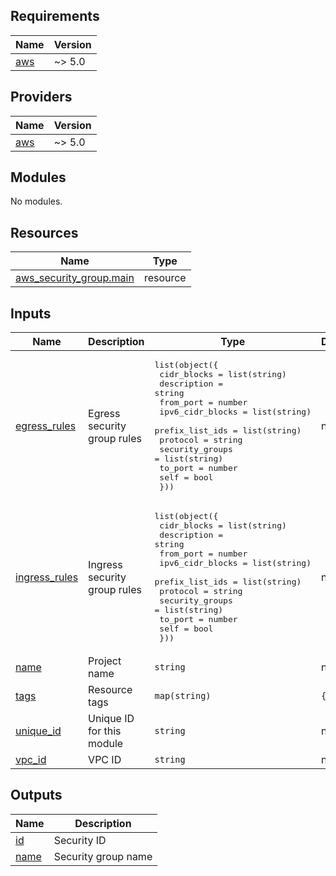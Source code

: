 <!-- BEGIN_TF_DOCS -->
## Requirements

| Name | Version |
|------|---------|
| <a name="requirement_aws"></a> [aws](#requirement\_aws) | ~> 5.0 |

## Providers

| Name | Version |
|------|---------|
| <a name="provider_aws"></a> [aws](#provider\_aws) | ~> 5.0 |

## Modules

No modules.

## Resources

| Name | Type |
|------|------|
| [aws_security_group.main](https://registry.terraform.io/providers/hashicorp/aws/latest/docs/resources/security_group) | resource |

## Inputs

| Name | Description | Type | Default | Required |
|------|-------------|------|---------|:--------:|
| <a name="input_egress_rules"></a> [egress\_rules](#input\_egress\_rules) | Egress security group rules | <pre>list(object({<br>    cidr_blocks      = list(string)<br>    description      = string<br>    from_port        = number<br>    ipv6_cidr_blocks = list(string)<br>    prefix_list_ids  = list(string)<br>    protocol         = string<br>    security_groups  = list(string)<br>    to_port          = number<br>    self             = bool<br>  }))</pre> | n/a | yes |
| <a name="input_ingress_rules"></a> [ingress\_rules](#input\_ingress\_rules) | Ingress security group rules | <pre>list(object({<br>    cidr_blocks      = list(string)<br>    description      = string<br>    from_port        = number<br>    ipv6_cidr_blocks = list(string)<br>    prefix_list_ids  = list(string)<br>    protocol         = string<br>    security_groups  = list(string)<br>    to_port          = number<br>    self             = bool<br>  }))</pre> | n/a | yes |
| <a name="input_name"></a> [name](#input\_name) | Project name | `string` | n/a | yes |
| <a name="input_tags"></a> [tags](#input\_tags) | Resource tags | `map(string)` | `{}` | no |
| <a name="input_unique_id"></a> [unique\_id](#input\_unique\_id) | Unique ID for this module | `string` | n/a | yes |
| <a name="input_vpc_id"></a> [vpc\_id](#input\_vpc\_id) | VPC ID | `string` | n/a | yes |

## Outputs

| Name | Description |
|------|-------------|
| <a name="output_id"></a> [id](#output\_id) | Security ID |
| <a name="output_name"></a> [name](#output\_name) | Security group name |
<!-- END_TF_DOCS -->